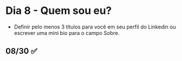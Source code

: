 # Dia 8 - Quem sou eu?

- Definir pelo menos 3 títulos para você em seu perfil do Linkedin ou escrever uma mini bio para o campo Sobre.

## 08/30 :white_check_mark: